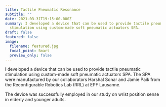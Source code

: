 ```yaml
---
title: Tactile Pneumatic Resonance
subtitle: ""
date: 2021-03-31T19:15:00.000Z
summary: I developed a device that can be used to provide tactile pneumatic
  stimulation using custom-made soft pneumatic actuators SPA.
draft: false
featured: false
image:
  filename: featured.jpg
  focal_point: Smart
  preview_only: false
---
```

I developed a device that can be used to provide tactile pneumatic stimulation using custom-made soft pneumatic actuators SPA. The SPA were manufactured by our collaborators Harshal Sonar and Jamie Paik from the Reconfigurable Robotics Lab (RRL) at EPF Lausanne.

The device was successfully employed in our study on wrist position sense in elderly and younger adults.